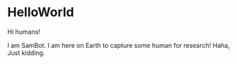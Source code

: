 # HelloWorld

Hi humans!

I am SamBot. I am here on Earth to capture some human for research! Haha, Just kidding.

